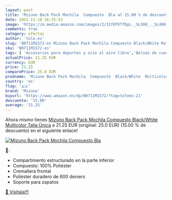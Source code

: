 ```yaml
---
layout: post
title: 'Mizuno Back Pack Mochila  Compuesto  Bla al 15.00 % de descuento'
date: 2021-11-18 16:25:53
image: 'https://m.media-amazon.com/images/I/31fEPXTfDpL._SL500_._SL400_.jpg'
comments: true
category: ofertas
author: 'tole.es'
slug: 'B0711M1S72-es Mizuno Back Pack Mochila Compuesto Black/White Multicolor...'
sku: 'B0711M1S72-es'
tags: [ 'Accesorios para deportes y ocio al aire libre','Bolsas de cuerdas para el gimnasio','Bolsas de gimnasia','Bolsas para material de tenis','Deportes y aire libre','Ropa y equipo para deportes','Tenis','mizuno','mochila', ]
actualPrice: 21.25 EUR
currency: EUR
price: 21.25
comparePrice: 25.0 EUR
prodname: 'Mizuno Back Pack Mochila  Compuesto  Black/White  Multicolor   Talla Única'
country: 'es'
flag: '🇪🇸'
brand: 'Mizuno'
buyurl: 'https://www.amazon.es/dp/B0711M1S72/?tag=tolees-21'
descuento: '15.00'
average: '21.25'
---
```


Ahora mismo tienes [Mizuno Back Pack Mochila  Compuesto  Black/White  Multicolor   Talla Única](https://www.amazon.es/dp/B0711M1S72/?tag=tolees-21) a 21.25 EUR (original: 25.0 EUR) (15.00 %  de descuento) en el siguiente enlace!

[![Mizuno Back Pack Mochila  Compuesto  Bla](https://m.media-amazon.com/images/I/31fEPXTfDpL._SL500_._SL400_.jpg)](https://www.amazon.es/dp/B0711M1S72/?tag=tolees-21)

🔎:

- Compartimento estructurado en la parte inferior
- Compuesto: 100% Poliéster
- Cremallera frontal
- Poliéster duradero de 600 deniers
- Soporte para zapatos

[🛒 Visítala!!!](https://www.amazon.es/dp/B0711M1S72/?tag=tolees-21)

